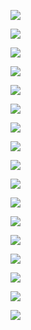 ![](images/b1.png)

![](images/b2.png)

![](images/b3.png)

![](images/b4.png)

![](images/b5.png)

![](images/b6.png)

![](images/b7.png)

![](images/b8.png)

![](images/b9.png)

![](images/b10.png)

![](images/b11.png)

![](images/b12.png)

![](images/b13.png)

![](images/b14.png)

![](images/b15.png)

![](images/b16.png)

![](images/b17.png)
